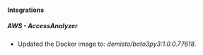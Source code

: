 #### Integrations
##### AWS - AccessAnalyzer
- Updated the Docker image to: *demisto/boto3py3:1.0.0.77618*.

